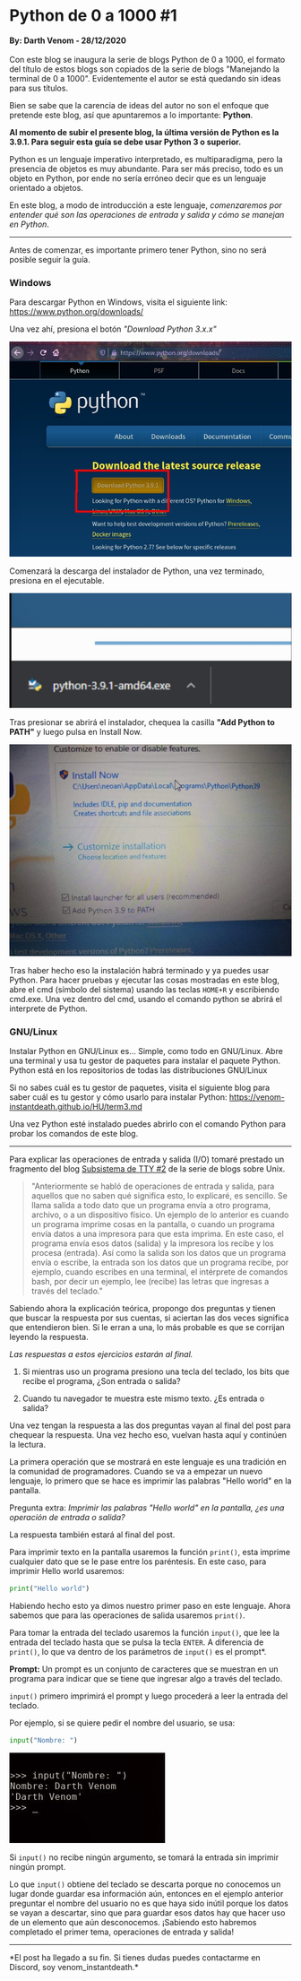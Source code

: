 # Python de 0 a 1000 #1
<b>By: Darth Venom - 28/12/2020</b>
<br>
<br>
Con este blog se inaugura la serie de blogs Python de 0 a 1000, el formato del título de estos blogs son copiados de la serie de blogs "Manejando la terminal de 0 a 1000". Evidentemente el autor se está quedando sin ideas para sus títulos.

Bien se sabe que la carencia de ideas del autor no son el enfoque que pretende este blog, así que apuntaremos a lo importante: **Python**.

**Al momento de subir el presente blog, la última versión de Python es la 3.9.1. Para seguir esta guía se debe usar Python 3 o superior.**

Python es un lenguaje imperativo interpretado, es multiparadigma, pero la presencia de objetos es muy abundante. Para ser más preciso, todo es un objeto en Python, por ende no sería erróneo decir que es un lenguaje orientado a objetos.

En este blog, a modo de introducción a este lenguaje, *comenzaremos por entender qué son las operaciones de entrada y salida y cómo se manejan en Python*.

<hr>

Antes de comenzar, es importante primero tener Python, sino no será posible seguir la guía.

### Windows

Para descargar Python en Windows, visita el siguiente link: <https://www.python.org/downloads/>

Una vez ahí, presiona el botón *"Download Python 3.x.x"*

![img](media/c129.jpg)

Comenzará la descarga del instalador de Python, una vez terminado, presiona en el ejecutable.

![img](media/c130.jpg)

Tras presionar se abrirá el instalador, chequea la casilla **"Add Python to PATH"** y luego pulsa en Install Now.

![img](media/c131.jpg)

Tras haber hecho eso la instalación habrá terminado y ya puedes usar Python. Para hacer pruebas y ejecutar las cosas mostradas en este blog, abre el cmd (símbolo del sistema) usando las teclas `HOME+R` y escribiendo cmd.exe. Una vez dentro del cmd, usando el comando python se abrirá el interprete de Python.

### GNU/Linux

Instalar Python en GNU/Linux es... Simple, como todo en GNU/Linux. Abre una terminal y usa tu gestor de paquetes para instalar el paquete Python. Python está en los repositorios de todas las distribuciones GNU/Linux

Si no sabes cuál es tu gestor de paquetes, visita el siguiente blog para saber cuál es tu gestor y cómo usarlo para instalar Python: <https://venom-instantdeath.github.io/HU/term3.md>

Una vez Python esté instalado puedes abrirlo con el comando Python para probar los comandos de este blog.

<hr>

Para explicar las operaciones de entrada y salida (I/O) tomaré prestado un fragmento del blog [Subsistema de TTY #2](unix4.md) de la serie de blogs sobre Unix.

> "Anteriormente se habló de operaciones de entrada y salida, para aquellos que no saben qué significa esto, lo explicaré, es sencillo. Se llama salida a todo dato que un programa envía a otro programa, archivo, o a un dispositivo físico. Un ejemplo de lo anterior es cuando un programa imprime cosas en la pantalla, o cuando un programa envía datos a una impresora para que esta imprima. En este caso, el programa envía esos datos (salida) y la impresora los recibe y los procesa (entrada). Así como la salida son los datos que un programa envía o escribe, la entrada son los datos que un programa recibe, por ejemplo, cuando escribes en una terminal, el intérprete de comandos bash, por decir un ejemplo, lee (recibe) las letras que ingresas a través del teclado."

Sabiendo ahora la explicación teórica, propongo dos preguntas y tienen que buscar la respuesta por sus cuentas, si aciertan las dos veces significa que entendieron bien. Si le erran a una, lo más probable es que se corrijan leyendo la respuesta.

*Las respuestas a estos ejercicios estarán al final.*

1. Si mientras uso un programa presiono una tecla del teclado, los bits que recibe el programa, ¿Son entrada o salida?

2. Cuando tu navegador te muestra este mismo texto. ¿Es entrada o salida?

Una vez tengan la respuesta a las dos preguntas vayan al final del post para chequear la respuesta. Una vez hecho eso, vuelvan hasta aquí y continúen la lectura.

La primera operación que se mostrará en este lenguaje es una tradición en la comunidad de programadores. Cuando se va a empezar un nuevo lenguaje, lo primero que se hace es imprimir las palabras "Hello world" en la pantalla.

Pregunta extra: *Imprimir las palabras "Hello world" en la pantalla, ¿es una operación de entrada o salida?*

La respuesta también estará al final del post.

Para imprimir texto en la pantalla usaremos la función `print()`, esta imprime cualquier dato que se le pase entre los paréntesis. En este caso, para imprimir Hello world usaremos:
```python
print("Hello world")
```
Habiendo hecho esto ya dimos nuestro primer paso en este lenguaje. Ahora sabemos que para las operaciones de salida usaremos `print()`.

Para tomar la entrada del teclado usaremos la función `input()`, que lee la entrada del teclado hasta que se pulsa la tecla `ENTER`. A diferencia de `print()`, lo que va dentro de los parámetros de `input()` es el prompt\*.

**Prompt:** Un prompt es un conjunto de caracteres que se muestran en un programa para indicar que se tiene que ingresar algo a través del teclado.

`input()` primero imprimirá el prompt y luego procederá a leer la entrada del teclado.

Por ejemplo, si se quiere pedir el nombre del usuario, se usa:
```python
input("Nombre: ")
```

![img](media/c132.jpg)

Si `input()` no recibe ningún argumento, se tomará la entrada sin imprimir ningún prompt.

Lo que `input()` obtiene del teclado se descarta porque no conocemos un lugar donde guardar esa información aún, entonces en el ejemplo anterior preguntar el nombre del usuario no es que haya sido inútil porque los datos se vayan a descartar, sino que para guardar esos datos hay que hacer uso de un elemento que aún desconocemos. ¡Sabiendo esto habremos completado el primer tema, operaciones de entrada y salida!
<br>
<hr>
*El post ha llegado a su fin. Si tienes dudas puedes contactarme en Discord, soy venom_instantdeath.*
